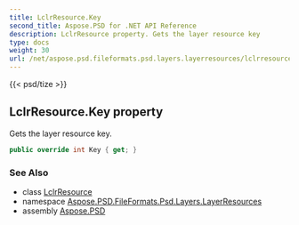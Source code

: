 ```yaml
---
title: LclrResource.Key
second_title: Aspose.PSD for .NET API Reference
description: LclrResource property. Gets the layer resource key
type: docs
weight: 30
url: /net/aspose.psd.fileformats.psd.layers.layerresources/lclrresource/key/
---
```

{{< psd/tize >}}
## LclrResource.Key property

Gets the layer resource key.

```csharp
public override int Key { get; }
```

### See Also

* class [LclrResource](../)
* namespace [Aspose.PSD.FileFormats.Psd.Layers.LayerResources](../../lclrresource/)
* assembly [Aspose.PSD](../../../)


